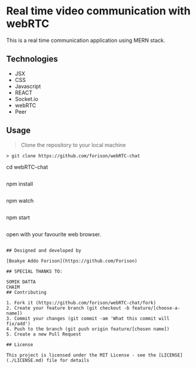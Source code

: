 # Real time video communication with webRTC 

This is a real time communication application using MERN stack.
## Technologies
- JSX
- CSS
- Javascript
- REACT
- Socket.io
- webRTC
- Peer
## Usage

> Clone the repository to your local machine

```
> git clone https://github.com/forison/webRTC-chat

``` 
cd webRTC-chat 
```
```
 npm install
```
```
npm watch
```
```
npm start
```
```
open with your favourite web browser.
```

## Designed and developed by

[Boakye Addo Forison](https://github.com/Forison)

## SPECIAL THANKS TO:

SOMIK DATTA
CHAIM
## Contributing

1. Fork it (https://github.com/forison/webRTC-chat/fork)
2. Create your feature branch (git checkout -b feature/[choose-a-name])
3. Commit your changes (git commit -am 'What this commit will fix/add')
4. Push to the branch (git push origin feature/[chosen name])
5. Create a new Pull Request

## License

This project is licensed under the MIT License - see the [LICENSE](./LICENSE.md) file for details
